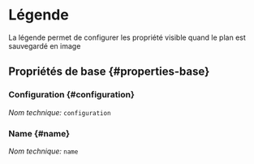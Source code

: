 # Légende
<!--- THIS FILE IS GENERATED PLEASE DO NOT EDIT IT DIRECTLY --->

La légende permet de configurer les propriété visible quand le plan est sauvegardé en image

<OH code="legend"/>


## Propriétés de base {#properties-base}

### Configuration {#configuration}



*Nom technique:* ```configuration```
<PH code="legend:configuration"/>

### Name {#name}



*Nom technique:* ```name```
<PH code="legend:name"/>







